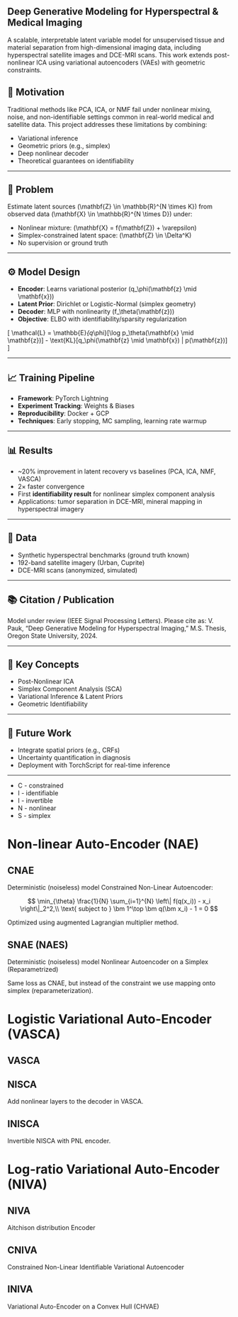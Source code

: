 ## Deep Generative Modeling for Hyperspectral & Medical Imaging

A scalable, interpretable latent variable model for unsupervised tissue and material separation from high-dimensional imaging data, including hyperspectral satellite images and DCE-MRI scans. This work extends post-nonlinear ICA using variational autoencoders (VAEs) with geometric constraints.

## 🧠 Motivation

Traditional methods like PCA, ICA, or NMF fail under nonlinear mixing, noise, and non-identifiable settings common in real-world medical and satellite data. This project addresses these limitations by combining:
- Variational inference
- Geometric priors (e.g., simplex)
- Deep nonlinear decoder
- Theoretical guarantees on identifiability

---

## 🔬 Problem

Estimate latent sources \(\mathbf{Z} \in \mathbb{R}^{N \times K}\) from observed data \(\mathbf{X} \in \mathbb{R}^{N \times D}\) under:
- Nonlinear mixture: \(\mathbf{X} = f(\mathbf{Z}) + \varepsilon\)
- Simplex-constrained latent space: \(\mathbf{Z} \in \Delta^K\)
- No supervision or ground truth

---

## ⚙️ Model Design

- **Encoder**: Learns variational posterior \(q_\phi(\mathbf{z} \mid \mathbf{x})\)
- **Latent Prior**: Dirichlet or Logistic-Normal (simplex geometry)
- **Decoder**: MLP with nonlinearity \(f_\theta(\mathbf{z})\)
- **Objective**: ELBO with identifiability/sparsity regularization

\[
\mathcal{L} = \mathbb{E}_{q_\phi}[\log p_\theta(\mathbf{x} \mid \mathbf{z})] - \text{KL}[q_\phi(\mathbf{z} \mid \mathbf{x}) \| p(\mathbf{z})]
\]

---

## 📈 Training Pipeline

- **Framework**: PyTorch Lightning
- **Experiment Tracking**: Weights & Biases
- **Reproducibility**: Docker + GCP
- **Techniques**: Early stopping, MC sampling, learning rate warmup

---

## 📊 Results

- ~20% improvement in latent recovery vs baselines (PCA, ICA, NMF, VASCA)
- 2× faster convergence
- First **identifiability result** for nonlinear simplex component analysis
- Applications: tumor separation in DCE-MRI, mineral mapping in hyperspectral imagery

---

## 📁 Data

- Synthetic hyperspectral benchmarks (ground truth known)
- 192-band satellite imagery (Urban, Cuprite)
- DCE-MRI scans (anonymized, simulated)

---

## 📚 Citation / Publication

Model under review (IEEE Signal Processing Letters). Please cite as: V. Pauk, “Deep Generative Modeling for Hyperspectral Imaging,” M.S. Thesis, Oregon State University, 2024.

---

## 🧠 Key Concepts

- Post-Nonlinear ICA
- Simplex Component Analysis (SCA)
- Variational Inference & Latent Priors
- Geometric Identifiability

---

## 📌 Future Work

- Integrate spatial priors (e.g., CRFs)
- Uncertainty quantification in diagnosis
- Deployment with TorchScript for real-time inference

---

- C - constrained
- I - identifiable
- I - invertible
- N - nonlinear
- S - simplex

# Non-linear Auto-Encoder (NAE)

## CNAE

Deterministic (noiseless) model Constrained Non-Linear Autoencoder:

$$
    \min_{\theta} \frac{1}{N} \sum_{i=1}^{N} \left\| f(q(x_i)) - x_i \right\|_2^2,\\
    \text{ subject to } \bm 1^\top \bm q(\bm x_i) - 1 = 0 
$$

Optimized using augmented Lagrangian multiplier method.

## SNAE (NAES)

Deterministic (noiseless) model Nonlinear Autoencoder on a Simplex (Reparametrized)

Same loss as CNAE, but instead of the constraint we use mapping onto simplex (reparameterization).

# Logistic Variational Auto-Encoder (VASCA)

## VASCA

## NISCA

Add nonlinear layers to the decoder in VASCA.

## INISCA

Invertible NISCA with PNL encoder.

# Log-ratio Variational Auto-Encoder (NIVA)

## NIVA

Aitchison distribution Encoder

## CNIVA

Constrained Non-Linear Identifiable Variational Autoencoder

## INIVA

Variational Auto-Encoder on a Convex Hull (CHVAE)